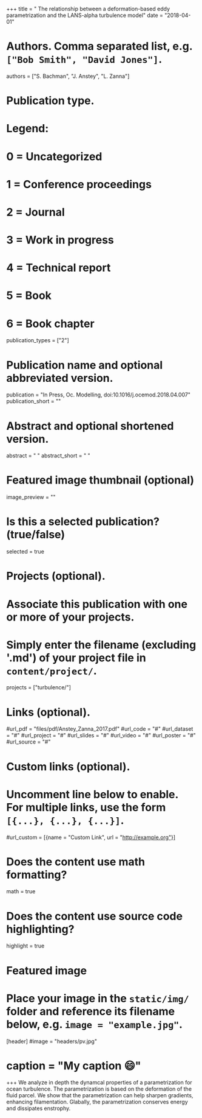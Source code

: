+++
title = " The relationship between a deformation-based eddy parametrization and the LANS-alpha turbulence model"
date = "2018-04-01"

# Authors. Comma separated list, e.g. `["Bob Smith", "David Jones"]`.
authors = ["S. Bachman", "J. Anstey", "L. Zanna"]

# Publication type.
# Legend:
# 0 = Uncategorized
# 1 = Conference proceedings
# 2 = Journal
# 3 = Work in progress
# 4 = Technical report
# 5 = Book
# 6 = Book chapter
publication_types = ["2"]

# Publication name and optional abbreviated version.
publication = "In Press, Oc. Modelling, doi:10.1016/j.ocemod.2018.04.007"
publication_short = ""

# Abstract and optional shortened version.
abstract = " "
abstract_short = " "

# Featured image thumbnail (optional)
image_preview = ""

# Is this a selected publication? (true/false)
selected = true

# Projects (optional).
#   Associate this publication with one or more of your projects.
#   Simply enter the filename (excluding '.md') of your project file in `content/project/`.
projects = ["turbulence/"]

# Links (optional).
#url_pdf = "files/pdf/Anstey_Zanna_2017.pdf"
#url_code = "#"
#url_dataset = "#"
#url_project = "#"
#url_slides = "#"
#url_video = "#"
#url_poster = "#"
#url_source = "#"

# Custom links (optional).
#   Uncomment line below to enable. For multiple links, use the form `[{...}, {...}, {...}]`.
#url_custom = [{name = "Custom Link", url = "http://example.org"}]

# Does the content use math formatting?
math = true

# Does the content use source code highlighting?
highlight = true

# Featured image
# Place your image in the `static/img/` folder and reference its filename below, e.g. `image = "example.jpg"`.
[header]
#image = "headers/pv.jpg"
# caption = "My caption :smile:"

+++
We analyze in depth the dynamcal properties of a parametrization for ocean turbulence.
The parametrization is based on the deformation of the fluid parcel.
We show that the parametrization can help sharpen gradients, enhancing filamentation.
Glabally, the parametrization conserves energy and dissipates enstrophy.



